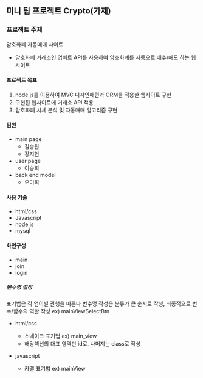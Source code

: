 ## 미니 팀 프로젝트 Crypto(가제)

### 프로젝트 주제
암호화폐 자동매매 사이트
- 암호화폐 거래소인 업비트 API를 사용하여 암호화폐를 자동으로 매수/매도 하는 웹사이트 

#### 프로젝트 목표
1. node.js를 이용하여 MVC 디자인패턴과 ORM을 적용한 웹사이트 구현
2. 구현된 웹사이트에 거래소 API 적용
3. 암호화폐 시세 분석 및 자동매매 알고리즘 구현

#### 팀원
- main page 
  - 김승원
  - 강지현
- user page 
  - 이승희
- back end model
  - 오미희

#### 사용 기술
- html/css
- Javascript
- node.js
- mysql

#### 화면구성
- main
- join
- login

##### 변수명 설정
표기법은 각 언어별 관행을 따른다
변수명 작성은 분류가 큰 순서로 작성, 최종적으로 변수/함수의 역할 작성  ex) mainViewSelectBtn

- html/css
  - 스네이크 표기법  ex) main_view
  - 해당섹션의 대표 영역만 id로, 나머지는 class로 작성
  
- javascript
  - 카멜 표기법  ex) mainView
    
